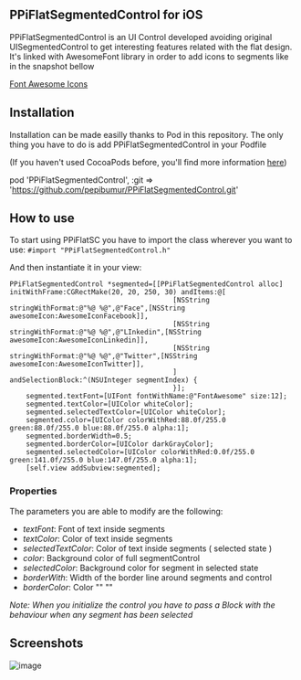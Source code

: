 ## PPiFlatSegmentedControl for iOS

PPiFlatSegmentedControl is an UI Control developed avoiding original UISegmentedControl to get interesting features related with the flat design. 
It's linked with AwesomeFont library in order to add icons to segments like in the snapshot bellow

[Font Awesome Icons](http://fortawesome.github.io/Font-Awesome/icons/)

## Installation
Installation can be made easilly thanks to Pod in this repository. The only thing you have to do is add PPiFlatSegmentedControl in your Podfile

(If you haven't used CocoaPods before, you'll find more information [here](http://cocoapods.org/))

pod 'PPiFlatSegmentedControl', :git => 'https://github.com/pepibumur/PPiFlatSegmentedControl.git'

## How to use
To start using PPiFlatSC you have to import the class wherever you want to use:
```#import "PPiFlatSegmentedControl.h"```

And then instantiate it in your view:
```
PPiFlatSegmentedControl *segmented=[[PPiFlatSegmentedControl alloc] initWithFrame:CGRectMake(20, 20, 250, 30) andItems:@[
                                        [NSString stringWithFormat:@"%@ %@",@"Face",[NSString awesomeIcon:AwesomeIconFacebook]],
                                        [NSString stringWithFormat:@"%@ %@",@"LInkedin",[NSString awesomeIcon:AwesomeIconLinkedin]],
                                        [NSString stringWithFormat:@"%@ %@",@"Twitter",[NSString awesomeIcon:AwesomeIconTwitter]],
                                        ] andSelectionBlock:^(NSUInteger segmentIndex) {
                                        }];
    segmented.textFont=[UIFont fontWithName:@"FontAwesome" size:12];
    segmented.textColor=[UIColor whiteColor];
    segmented.selectedTextColor=[UIColor whiteColor];
    segmented.color=[UIColor colorWithRed:88.0f/255.0 green:88.0f/255.0 blue:88.0f/255.0 alpha:1];
    segmented.borderWidth=0.5;
    segmented.borderColor=[UIColor darkGrayColor];
    segmented.selectedColor=[UIColor colorWithRed:0.0f/255.0 green:141.0f/255.0 blue:147.0f/255.0 alpha:1];
    [self.view addSubview:segmented];

```
### Properties
The parameters you are able to modify are the following:
* *textFont*: Font of text inside segments
* *textColor*: Color of text inside segments
* *selectedTextColor*: Color of text inside segments ( selected state )
* *color*: Background color of full segmentControl
* *selectedColor*: Background color for segment in selected state
* *borderWith*: Width of the border line around segments and control
* *borderColor*: Color "" ""

*Note: When you initialize the control you have to pass a Block with the behaviour when any segment has been selected*
 
## Screenshots
![image](http://img202.imageshack.us/img202/5927/faws.png)
